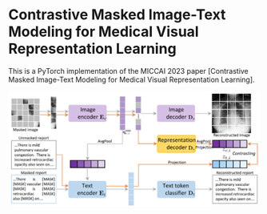 # Contrastive Masked Image-Text Modeling for Medical Visual Representation Learning

This is a PyTorch implementation of the MICCAI 2023 paper [Contrastive Masked Image-Text Modeling for Medical Visual Representation Learning].

![Overview of CMITM framework](asset/overview.png?raw=true "Overview of CMITM framework")
